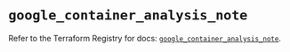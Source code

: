 # `google_container_analysis_note`

Refer to the Terraform Registry for docs: [`google_container_analysis_note`](https://registry.terraform.io/providers/hashicorp/google/6.43.0/docs/resources/container_analysis_note).

